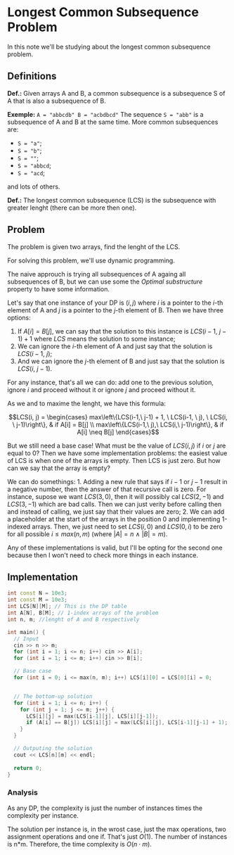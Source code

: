 # Longest Common Subsequence Problem 

In this note we'll be studying about the longest common subsequence problem.

## Definitions

**Def.:** Given arrays A and B, a common subsequence is a subsequence S of A that is also a subsequence of B.

**Exemple:** `A = "abbcdb" B = "acbdbcd"`
The sequence `S = "abb"` is a subsequence of A and B at the same time.
More common subsequences are:
* `S = "a"`;
* `S = "b"`;
* `S = ""`;
* `S = "abbcd`;
* `S = "acd`;

and lots of others.

**Def.:** The longest common subsequence (LCS) is the subsequence with greater lenght (there can be more then one).

## Problem

The problem is given two arrays, find the lenght of the LCS.

For solving this problem, we'll use dynamic programming.

The naive approuch is trying all subsequences of A againg all subsequences of B, but we can use some the *Optimal substructure* property to have some information.

Let's say that one instance of your DP is $(i, j)$ where $i$ is a pointer to the $i$-th element of A and $j$ is a pointer to the $j$-th element of B. 
Then we have three options:
  1. If $A[i] = B[j]$, we can say that the solution to this instance is $LCS(i-1,\ j-1) + 1$ where $LCS$ means the solution to some instance;
  2. We can ignore the $i$-th element of A and just say that the solution is $LCS(i-1,\ j)$;
  3. And we can ignore the $j$-th element of B and just say that the solution is $LCS(i,\ j-1)$.

For any instance, that's all we can do: add one to the previous solution, ignore $i$ and proceed without it or ignore $j$ and proceed without it.

As we and to maxime the lenght, we have this formula:

$$LCS(i, j) = \begin{cases}
    max\left\{LCS(i-1,\ j-1) + 1, \ LCS(i-1, \ j), \ LCS(i, \ j-1)\right\}, & if A[i] = B[j] \\
    max\left\{LCS(i-1,\ j),\ LCS(i,\ j-1)\right\}, & if A[i] \neq B[j]
 \end{cases}$$

 But we still need a base case! What must be the value of $LCS(i, j)$ if $i$ or $j$ are equal to 0?
 Then we have some implementation problems: the easiest value of LCS is when one of the arrays is empty. Then LCS is just zero. But how can we say that the array is empty?

 We can do somethings:
    1. Adding a new rule that says if $i-1$ or $j-1$ result in a negative number, then the answer of that recursive call is zero. For instance, supose we want $LCS(3, 0)$, then it will possibly cal $LCS(2, -1)$ and $LCS(3, -1)$ which are bad calls. Then we can just verity before calling then and instead of calling, we just say that their values are zero;
    2. We can add a placeholder at the start of the arrays in the position 0 and implementing 1-indexed arrays. Then, we just need to set $LCS(i, 0)$ and $LCS(0, i)$ to be zero for all possible $i \leq max(n, m)$ (where $|A| = n \ \wedge \ |B| = m$).

Any of these implementations is valid, but I'll be opting for the second one because then I won't need to check more things in each instance.

## Implementation

```cpp
int const N = 10e3;
int const M = 10e3;
int LCS[N][M]; // This is the DP table
int A[N], B[M]; // 1-index arrays of the problem
int n, m; //lenght of A and B respectively

int main() {
  // Input
  cin >> n >> m;
  for (int i = 1; i <= n; i++) cin >> A[i];
  for (int i = 1; i <= m; i++) cin >> B[i];

  // Base case  
  for (int i = 0; i <= max(n, m); i++) LCS[i][0] = LCS[0][i] = 0;


  // The bottom-up solution
  for (int i = 1; i <= n; i++) {
    for (int j = 1; j <= m; j++) {
      LCS[i][j] = max(LCS[i-1][j], LCS[i][j-1]);
      if (A[i] == B[j]) LCS[i][j] = max(LCS[i][j], LCS[i-1][j-1] + 1);
    } 
  }

  // Outputing the solution
  cout << LCS[n][m] << endl;
      
  return 0;
}
```

### Analysis

As any DP, the complexity is just the number of instances times the complexity per instance.

The solution per instance is, in the wrost case, just the max operations, two assignment operations and one if. That's just $O(1)$. The number of instances is n*m. Therefore, the time complexity is $O(n\cdot m)$.